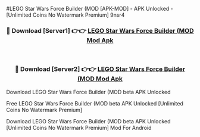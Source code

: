#LEGO Star Wars Force Builder (MOD [APK-MOD] - APK Unlocked - [Unlimited Coins No Watermark Premium] 9nsr4



<div align="center">

<h3>🔴 Download [Server1] 👉👉 <a href="https://momento.my/?title=LEGO_Star_Wars_Force_Builder_(MOD">LEGO Star Wars Force Builder (MOD Mod Apk</a></h3><br>

<h3>🔴 Download [Server2] 👉👉 <a href="https://momento.my/?title=LEGO_Star_Wars_Force_Builder_(MOD">LEGO Star Wars Force Builder (MOD Mod Apk</a></h3>
</div>



Download LEGO Star Wars Force Builder (MOD beta APK Unlocked

Free LEGO Star Wars Force Builder (MOD beta APK Unlocked [Unlimited Coins No Watermark Premium]

Download LEGO Star Wars Force Builder (MOD beta APK Unlocked [Unlimited Coins No Watermark Premium] Mod For Android
